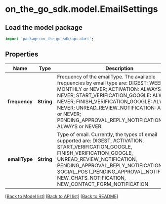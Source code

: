 # on_the_go_sdk.model.EmailSettings

## Load the model package
```dart
import 'package:on_the_go_sdk/api.dart';
```

## Properties
Name | Type | Description | Notes
------------ | ------------- | ------------- | -------------
**frequency** | **String** | Frequency of the emailType. The available frequencies by email type are: DIGEST: WEEKLY, MONTHLY or NEVER; ACTIVATION: ALWAYS or NEVER; START_VERIFICATION_GOOGLE: ALWAYS or NEVER; FINISH_VERIFICATION_GOOGLE: ALWAYS or NEVER; UNREAD_REVIEW_NOTIFICATION: ALWAYS or NEVER; PENDING_APPROVAL_REPLY_NOTIFICATION: DAILY, ALWAYS or NEVER. | [optional] 
**emailType** | **String** | Type of email. Currently, the types of email supported are: DIGEST, ACTIVATION, START_VERIFICATION_GOOGLE, FINISH_VERIFICATION_GOOGLE, UNREAD_REVIEW_NOTIFICATION, PENDING_APPROVAL_REPLY_NOTIFICATION, SOCIAL_POST_PENDING_APPROVAL_NOTIFICATION, NEW_CHATS_NOTIFICATION, NEW_CONTACT_FORM_NOTIFICATION | [optional] 

[[Back to Model list]](../README.md#documentation-for-models) [[Back to API list]](../README.md#documentation-for-api-endpoints) [[Back to README]](../README.md)


